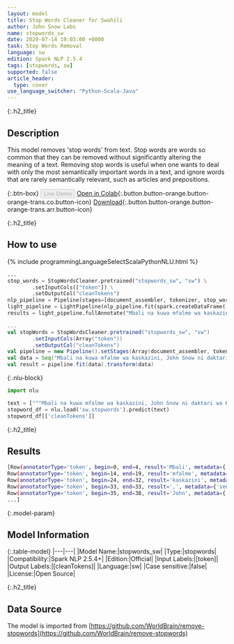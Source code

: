 ```yaml
---
layout: model
title: Stop Words Cleaner for Swahili
author: John Snow Labs
name: stopwords_sw
date: 2020-07-14 19:03:00 +0800
task: Stop Words Removal
language: sw
edition: Spark NLP 2.5.4
tags: [stopwords, sw]
supported: false
article_header:
  type: cover
use_language_switcher: "Python-Scala-Java"
---
```


{:.h2_title}
## Description
This model removes 'stop words' from text. Stop words are words so common that they can be removed without significantly altering the meaning of a text. Removing stop words is useful when one wants to deal with only the most semantically important words in a text, and ignore words that are rarely semantically relevant, such as articles and prepositions.

{:.btn-box}
<button class="button button-orange" disabled>Live Demo</button>
[Open in Colab](https://colab.research.google.com/github/JohnSnowLabs/spark-nlp-workshop/blob/b2eb08610dd49d5b15077cc499a94b4ec1e8b861/jupyter/annotation/english/stop-words/StopWordsCleaner.ipynb){:.button.button-orange.button-orange-trans.co.button-icon}
[Download](https://s3.amazonaws.com/auxdata.johnsnowlabs.com/public/models/stopwords_sw_sw_2.5.4_2.4_1594742438383.zip){:.button.button-orange.button-orange-trans.arr.button-icon}

{:.h2_title}
## How to use

<div class="tabs-box" markdown="1">

{% include programmingLanguageSelectScalaPythonNLU.html %}

```python
...
stop_words = StopWordsCleaner.pretrained("stopwords_sw", "sw") \
        .setInputCols(["token"]) \
        .setOutputCol("cleanTokens")
nlp_pipeline = Pipeline(stages=[document_assembler, tokenizer, stop_words])
light_pipeline = LightPipeline(nlp_pipeline.fit(spark.createDataFrame([['']]).toDF("text")))
results = light_pipeline.fullAnnotate("Mbali na kuwa mfalme wa kaskazini, John Snow ni daktari wa Kiingereza na kiongozi katika ukuzaji wa anesthesia na usafi wa matibabu.")
```

```scala
...
val stopWords = StopWordsCleaner.pretrained("stopwords_sw", "sw")
        .setInputCols(Array("token"))
        .setOutputCol("cleanTokens")
val pipeline = new Pipeline().setStages(Array(document_assembler, tokenizer, stopWords))
val data = Seq("Mbali na kuwa mfalme wa kaskazini, John Snow ni daktari wa Kiingereza na kiongozi katika ukuzaji wa anesthesia na usafi wa matibabu.").toDF("text")
val result = pipeline.fit(data).transform(data)
```

{:.nlu-block}
```python
import nlu

text = ["""Mbali na kuwa mfalme wa kaskazini, John Snow ni daktari wa Kiingereza na kiongozi katika ukuzaji wa anesthesia na usafi wa matibabu."""]
stopword_df = nlu.load('sw.stopwords').predict(text)
stopword_df[['cleanTokens']]
```

</div>

{:.h2_title}
## Results

```bash
[Row(annotatorType='token', begin=0, end=4, result='Mbali', metadata={'sentence': '0'}),
Row(annotatorType='token', begin=14, end=19, result='mfalme', metadata={'sentence': '0'}),
Row(annotatorType='token', begin=24, end=32, result='kaskazini', metadata={'sentence': '0'}),
Row(annotatorType='token', begin=33, end=33, result=',', metadata={'sentence': '0'}),
Row(annotatorType='token', begin=35, end=38, result='John', metadata={'sentence': '0'}),
...]
```

{:.model-param}
## Model Information

{:.table-model}
|---|---|
|Model Name:|stopwords_sw|
|Type:|stopwords|
|Compatibility:|Spark NLP 2.5.4+|
|Edition:|Official|
|Input Labels:|[token]|
|Output Labels:|[cleanTokens]|
|Language:|sw|
|Case sensitive:|false|
|License:|Open Source|

{:.h2_title}
## Data Source
The model is imported from [https://github.com/WorldBrain/remove-stopwords](https://github.com/WorldBrain/remove-stopwords)